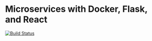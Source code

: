 # Microservices with Docker, Flask, and React

[![Build Status](https://travis-ci.org/jakubsielewicz/testdriven-app.svg?branch=master)](https://travis-ci.org/jakubsielewicz/testdriven-app)